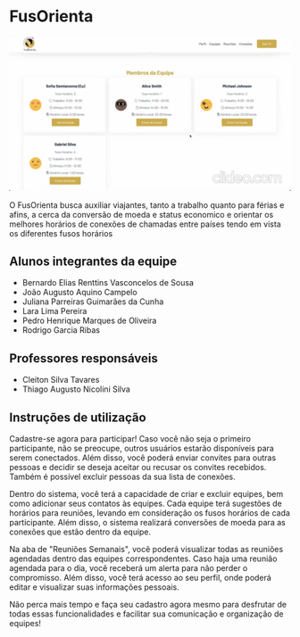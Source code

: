 # FusOrienta

![equipe](documentos/equipe-fuso.png "Equipe")

O FusOrienta busca auxiliar viajantes, tanto a trabalho quanto para férias e afins, a cerca da conversão de moeda e status economico
e orientar os melhores horários de conexões de chamadas entre países tendo em vista os diferentes fusos horários

## Alunos integrantes da equipe

- Bernardo Elias Renttins Vasconcelos de Sousa
- João Augusto Aquino Campelo
- Juliana Parreiras Guimarães da Cunha
- Lara Lima Pereira
- Pedro Henrique Marques de Oliveira
- Rodrigo Garcia Ribas

## Professores responsáveis

- Cleiton Silva Tavares
- Thiago Augusto Nicolini Silva

## Instruções de utilização

Cadastre-se agora para participar! Caso você não seja o primeiro participante, não se preocupe, outros usuários estarão disponíveis para serem conectados. Além disso, você poderá enviar convites para outras pessoas e decidir se deseja aceitar ou recusar os convites recebidos. Também é possível excluir pessoas da sua lista de conexões.

Dentro do sistema, você terá a capacidade de criar e excluir equipes, bem como adicionar seus contatos às equipes. Cada equipe terá sugestões de horários para reuniões, levando em consideração os fusos horários de cada participante. Além disso, o sistema realizará conversões de moeda para as conexões que estão dentro da equipe.

Na aba de "Reuniões Semanais", você poderá visualizar todas as reuniões agendadas dentro das equipes correspondentes. Caso haja uma reunião agendada para o dia, você receberá um alerta para não perder o compromisso. Além disso, você terá acesso ao seu perfil, onde poderá editar e visualizar suas informações pessoais.

Não perca mais tempo e faça seu cadastro agora mesmo para desfrutar de todas essas funcionalidades e facilitar sua comunicação e organização de equipes!
